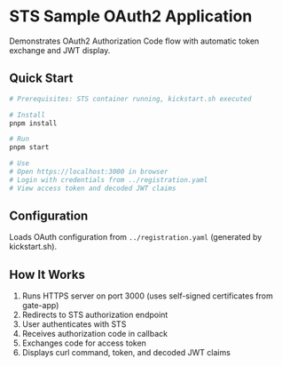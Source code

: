 # STS Sample OAuth2 Application

Demonstrates OAuth2 Authorization Code flow with automatic token exchange and JWT display.

## Quick Start

```bash
# Prerequisites: STS container running, kickstart.sh executed

# Install
pnpm install

# Run
pnpm start

# Use
# Open https://localhost:3000 in browser
# Login with credentials from ../registration.yaml
# View access token and decoded JWT claims
```

## Configuration

Loads OAuth configuration from `../registration.yaml` (generated by kickstart.sh).

## How It Works

1. Runs HTTPS server on port 3000 (uses self-signed certificates from gate-app)
2. Redirects to STS authorization endpoint
3. User authenticates with STS
4. Receives authorization code in callback
5. Exchanges code for access token
6. Displays curl command, token, and decoded JWT claims
